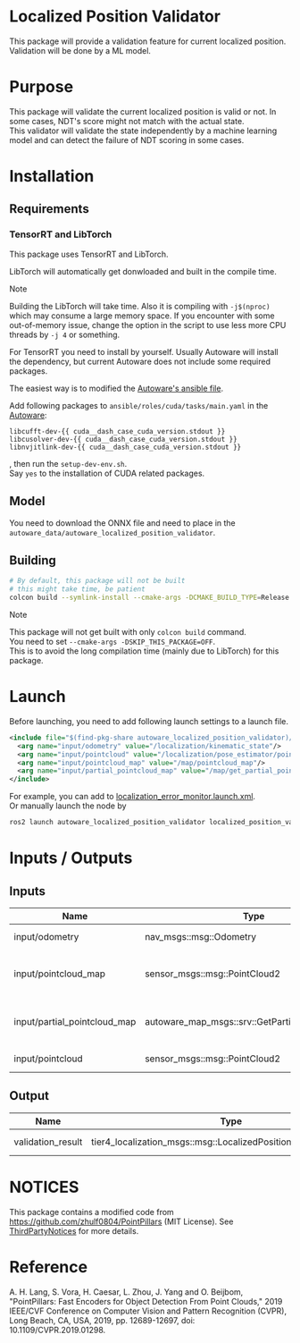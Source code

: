 # Localized Position Validator
This package will provide a validation feature for current localized position. Validation will be done by a ML model.

# Purpose
This package will validate the current localized position is valid or not. In some cases, NDT's score might not match with the actual state.  
This validator will validate the state independently by a machine learning model and can detect the failure of NDT scoring in some cases.


# Installation

## Requirements

### TensorRT and LibTorch
This package uses TensorRT and LibTorch.  

LibTorch will automatically get donwloaded and built in the compile time.  

> [!NOTE]
> Building the LibTorch will take time. Also it is compiling with `-j$(nproc)` which may consume a large memory space.
> If you encounter with some out-of-memory issue, change the option in the script to use less more CPU threads by `-j 4` or something.

For TensorRT you need to install by yourself. Usually Autoware will install the dependency, but current Autoware does not include some required packages.

The easiest way is to modified the [Autoware's ansible file](https://github.com/autowarefoundation/autoware/tree/main/ansible).

Add following packages to `ansible/roles/cuda/tasks/main.yaml` in the [Autoware](https://github.com/autowarefoundation/autoware/blob/8e44ac3a4eac164cee6fe789c3cb9670dd778a16/ansible/roles/cuda/tasks/main.yaml#L28-L40):
```text
libcufft-dev-{{ cuda__dash_case_cuda_version.stdout }}
libcusolver-dev-{{ cuda__dash_case_cuda_version.stdout }}
libnvjitlink-dev-{{ cuda__dash_case_cuda_version.stdout }}
```
, then run the `setup-dev-env.sh`.  
Say `yes` to the installation of CUDA related packages.


## Model
You need to download the ONNX file and need to place in the `autoware_data/autoware_localized_position_validator`.


## Building
```sh
# By default, this package will not be built
# this might take time, be patient
colcon build --symlink-install --cmake-args -DCMAKE_BUILD_TYPE=Release -DSKIP_THIS_PACKAGE=OFF --packages-select autoware_localized_position_validator
```

> [!NOTE]
> This package will not get built with only `colcon build` command.  
> You need to set `--cmake-args -DSKIP_THIS_PACKAGE=OFF`.  
> This is to avoid the long compilation time (mainly due to LibTorch) for this package.


# Launch

Before launching, you need to add following launch settings to a launch file.
```xml
<include file="$(find-pkg-share autoware_localized_position_validator)/launch/localized_position_validator.launch.xml">
  <arg name="input/odometry" value="/localization/kinematic_state"/>
  <arg name="input/pointcloud" value="/localization/pose_estimator/points_aligned"/>
  <arg name="input/pointcloud_map" value="/map/pointcloud_map"/>
  <arg name="input/partial_pointcloud_map" value="/map/get_partial_pointcloud_map"/>
</include>
```
For example, you can add to [localization_error_monitor.launch.xml](https://github.com/autowarefoundation/autoware_universe/blob/main/launch/tier4_localization_launch/launch/localization_error_monitor/localization_error_monitor.launch.xml).  
Or manually launch the node by
```sh
ros2 launch autoware_localized_position_validator localized_position_validator.launch.xml
```


# Inputs / Outputs

## Inputs
| Name                         | Type                                            | Description                                    |
| ---------------------------- | ----------------------------------------------- | ---------------------------------------------- |
| input/odometry               | nav_msgs::msg::Odometry                         | Ego vehicle odometry topic.                    |
| input/pointcloud_map         | sensor_msgs::msg::PointCloud2                   | Map (when partial map loading option is false) |
| input/partial_pointcloud_map | autoware_map_msgs::srv::GetPartialPointCloudMap | Map (when partial map loading option is true)  |
| input/pointcloud             | sensor_msgs::msg::PointCloud2                   | Topic from NDT (points_aligned)                |

## Output
| Name              | Type                                                               | Description       |
| ----------------- | ------------------------------------------------------------------ | ----------------- |
| validation_result | tier4_localization_msgs::msg::LocalizedPositionValidatorPrediction | Prediction result |


# NOTICES

This package contains a modified code from https://github.com/zhulf0804/PointPillars (MIT License).
See [ThirdPartyNotices](ThirdPartyNotices) for more details.


# Reference

A. H. Lang, S. Vora, H. Caesar, L. Zhou, J. Yang and O. Beijbom, "PointPillars: Fast Encoders for Object Detection From Point Clouds," 2019 IEEE/CVF Conference on Computer Vision and Pattern Recognition (CVPR), Long Beach, CA, USA, 2019, pp. 12689-12697, doi: 10.1109/CVPR.2019.01298.
